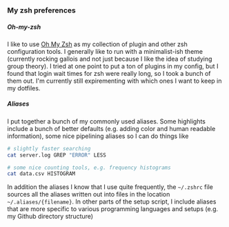 ### My zsh preferences

##### Oh-my-zsh

I like to use [Oh My Zsh](https://github.com/ohmyzsh/ohmyzsh) as my collection of plugin and other zsh configuration tools. I generally like to run with a minimalist-ish theme (currently rocking gallois and not just because I like the idea of studying group theory). I tried at one point to put a ton of plugins in my config, but I found that login wait times for zsh were really long, so I took a bunch of them out. I'm currently still expirementing with which ones I want to keep in my dotfiles. 

##### Aliases

I put together a bunch of my commonly used aliases. Some highlights include a bunch of better defaults (e.g. adding color and human readable information), some nice pipelining aliases so I can do things like 

```bash
# slightly faster searching
cat server.log GREP "ERROR" LESS

# some nice counting tools, e.g. frequency histograms
cat data.csv HISTOGRAM
```

In addition the aliases I know that I use quite frequently, the `~/.zshrc` file sources all the aliases written out into files in the location `~/.aliases/{filename}`. In other parts of the setup script, I include aliases that are more specific to various programming languages and setups (e.g. my Github directory structure) 
